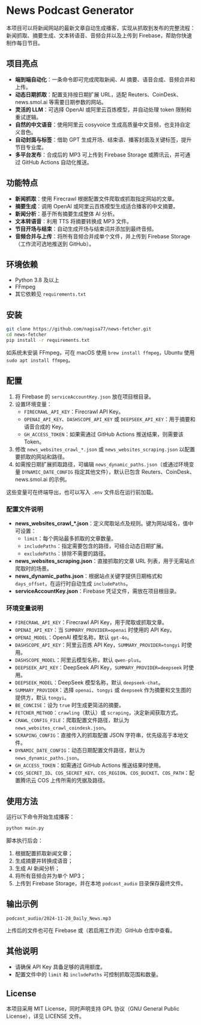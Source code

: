 # News Podcast Generator

本项目可以将新闻网站的最新文章自动生成播客，实现从抓取到发布的完整流程：新闻抓取、摘要生成、文本转语音、音频合并以及上传到 Firebase，帮助你快速制作每日节目。

## 项目亮点
- **端到端自动化**：一条命令即可完成爬取新闻、AI 摘要、语音合成、音频合并和上传。
- **动态日期抓取**：配置支持按日期扩展 URL，适配 Reuters、CoinDesk、news.smol.ai 等需要日期参数的网站。
- **灵活的 LLM**：可选择 OpenAI 或阿里云百炼模型，并自动处理 token 限制和重试逻辑。
- **自然的中文语音**：使用阿里云 cosyvoice 生成高质量中文音频，也支持自定义音色。
- **自动封面与标签**：借助 GPT 生成开场、结束语、播客封面及关键标签，提升节目专业度。
- **多平台发布**：合成后的 MP3 可上传到 Firebase Storage 或腾讯云，并可通过 GitHub Actions 自动化推送。

## 功能特点
- **新闻抓取**：使用 Firecrawl 根据配置文件爬取或抓取指定网站的文章。
- **摘要生成**：调用 OpenAI 或阿里云百炼模型生成适合播客的中文摘要。
- **新闻分析**：基于所有摘要生成整体 AI 分析。
- **文本转语音**：利用 TTS 将摘要转换成 MP3 文件。
- **节目开场与结束**：自动生成开场与结束词并添加到最终音频。
- **音频合并与上传**：将所有音频合并成单个文件，并上传到 Firebase Storage（工作流可选地推送到 GitHub）。

## 环境依赖
- Python 3.8 及以上
- FFmpeg
- 其它依赖见 `requirements.txt`

## 安装
```bash
git clone https://github.com/nagisa77/news-fetcher.git
cd news-fetcher
pip install -r requirements.txt
```
如系统未安装 FFmpeg，可在 macOS 使用 `brew install ffmpeg`，Ubuntu 使用 `sudo apt install ffmpeg`。

## 配置
1. 将 Firebase 的 `serviceAccountKey.json` 放在项目根目录。
2. 设置环境变量：
   - `FIRECRAWL_API_KEY`：Firecrawl API Key。
   - `OPENAI_API_KEY`、`DASHSCOPE_API_KEY` 或 `DEEPSEEK_API_KEY`：用于摘要和语音合成的 Key。
   - `GH_ACCESS_TOKEN`：如果需通过 GitHub Actions 推送结果，则需要该 Token。
3. 修改 `news_websites_crawl_*.json` 或 `news_websites_scraping.json` 以配置要抓取的网站和路径。
4. 如需按日期扩展抓取路径，可编辑 `news_dynamic_paths.json`（或通过环境变量 `DYNAMIC_DATE_CONFIG` 指定其他文件），默认已包含 Reuters、CoinDesk、news.smol.ai 的示例。

这些变量可在终端导出，也可以写入 `.env` 文件后在运行前加载。

### 配置文件说明

- **news_websites_crawl_*.json**：定义爬取站点及规则。键为网站域名，值中可设置：
  - `limit`：每个网站最多抓取的文章数量。
  - `includePaths`：指定需要包含的路径，可结合动态日期扩展。
  - `excludePaths`：排除不需要的路径。
- **news_websites_scraping.json**：直接抓取的文章 URL 列表，用于无需站点爬取时的场景。
- **news_dynamic_paths.json**：根据站点关键字提供日期格式和 `days_offset`，在运行时自动生成 `includePaths`。
- **serviceAccountKey.json**：Firebase 凭证文件，需放在项目根目录。

### 环境变量说明

- `FIRECRAWL_API_KEY`：Firecrawl API Key，用于爬取或抓取文章。
- `OPENAI_API_KEY`：当 `SUMMARY_PROVIDER=openai` 时使用的 API Key。
- `OPENAI_MODEL`：OpenAI 模型名称，默认 `gpt-4o`。
- `DASHSCOPE_API_KEY`：阿里云百炼 API Key，`SUMMARY_PROVIDER=tongyi` 时使用。
- `DASHSCOPE_MODEL`：阿里云模型名称，默认 `qwen-plus`。
- `DEEPSEEK_API_KEY`：DeepSeek API Key，`SUMMARY_PROVIDER=deepseek` 时使用。
- `DEEPSEEK_MODEL`：DeepSeek 模型名称，默认 `deepseek-chat`。
- `SUMMARY_PROVIDER`：选择 `openai`、`tongyi` 或 `deepseek` 作为摘要和文生图的提供方，默认 `tongyi`。
- `BE_CONCISE`：设为 `true` 时生成更简洁的摘要。
- `FETCHER_METHOD`：`crawling`（默认）或 `scraping`，决定新闻获取方式。
- `CRAWL_CONFIG_FILE`：爬取配置文件路径，默认为 `news_websites_crawl_coindesk.json`。
- `SCRAPING_CONFIG`：直接传入的抓取配置 JSON 字符串，优先级高于本地文件。
- `DYNAMIC_DATE_CONFIG`：动态日期配置文件路径，默认为 `news_dynamic_paths.json`。
- `GH_ACCESS_TOKEN`：如需通过 GitHub Actions 推送结果时使用。
- `COS_SECRET_ID`、`COS_SECRET_KEY`、`COS_REGION`、`COS_BUCKET`、`COS_PATH`：配置腾讯云 COS 上传所需的凭据及路径。

## 使用方法
运行以下命令开始生成播客：
```bash
python main.py
```
脚本执行后会：
1. 根据配置抓取新闻文章；
2. 生成摘要并转换成语音；
3. 生成 AI 新闻分析；
4. 将所有音频合并为单个 MP3；
5. 上传到 Firebase Storage，并在本地 `podcast_audio` 目录保存最终文件。

## 输出示例
```text
podcast_audio/2024-11-28_Daily_News.mp3
```
上传后的文件也可在 Firebase 或（若启用工作流）GitHub 仓库中查看。

## 其他说明
- 请确保 API Key 具备足够的调用额度。
- 配置文件中的 `limit` 和 `includePaths` 可控制抓取范围和数量。

## License
本项目采用 MIT License，同时声明支持 GPL 协议（GNU General Public License），详见 LICENSE 文件。

